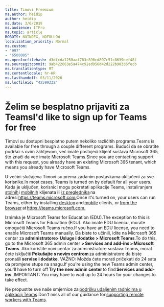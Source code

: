 ```yaml
---
title: Timovi Freemium
ms.author: heidip
author: heidip
ms.date: 3/6/2019
ms.audience: ITPro
ms.topic: article
ROBOTS: NOINDEX, NOFOLLOW
localization_priority: Normal
ms.custom:
- "997"
- "6500005"
ms.openlocfilehash: d3dfcda1250aaf783e890cd897c51c8639cef48f
ms.sourcegitcommit: 9ab422063e5a474c92ed956d42d222b90336fecb
ms.translationtype: MT
ms.contentlocale: hr-HR
ms.lasthandoff: 03/11/2020
ms.locfileid: "42599332"
---
```

# <a name="id-like-to-sign-up-for-teams-for-free"></a><span data-ttu-id="342e2-102">Želim se besplatno prijaviti za Teams</span><span class="sxs-lookup"><span data-stu-id="342e2-102">I'd like to sign up for Teams for free</span></span>

<span data-ttu-id="342e2-103">Timovi su dostupni besplatno putem nekoliko različitih programa.</span><span class="sxs-lookup"><span data-stu-id="342e2-103">Teams is available for free through a couple different programs.</span></span> <span data-ttu-id="342e2-104">Budući da se obratite podršci s ovim zahtjevom, već imate postojeći klijent sustava Microsoft 365, što znači da već imate Microsoft Teams.</span><span class="sxs-lookup"><span data-stu-id="342e2-104">Since you are contacting support with this request, you already have an existing Microsoft 365 tenant, which means you already have Microsoft Teams.</span></span>

<span data-ttu-id="342e2-105">U većini slučajeva Timovi su prema zadanim postavkama uključeni za sve korisnike.</span><span class="sxs-lookup"><span data-stu-id="342e2-105">In most cases, Teams is turned on by default for all your users.</span></span> <span data-ttu-id="342e2-106">Kada je uključen, korisnici mogu pokretati aplikacije Teams, instaliranjem [stolnih](https://docs.microsoft.com/MicrosoftTeams/get-clients#desktop-client) i [mobilnih](https://docs.microsoft.com/MicrosoftTeams/get-clients#mobile-clients) klijenata ili [iz preglednika](https://docs.microsoft.com/MicrosoftTeams/get-clients#web-client) na adresi <https://teams.microsoft.com.></span><span class="sxs-lookup"><span data-stu-id="342e2-106">Once it's turned on, your users can run Teams, either by installing [desktop](https://docs.microsoft.com/MicrosoftTeams/get-clients#desktop-client) and [mobile](https://docs.microsoft.com/MicrosoftTeams/get-clients#mobile-clients) clients, or [from the browser](https://docs.microsoft.com/MicrosoftTeams/get-clients#web-client) at <https://teams.microsoft.com.></span></span>

<span data-ttu-id="342e2-107">Iznimka je Microsoft Teams for Education (EDU).</span><span class="sxs-lookup"><span data-stu-id="342e2-107">The exception to this is Microsoft Teams for Education (EDU).</span></span> <span data-ttu-id="342e2-108">Ako imate EDU licencu, morate omogućiti Microsoft Teams ručno.</span><span class="sxs-lookup"><span data-stu-id="342e2-108">If you have an EDU license, you need to enable Microsoft Teams manually.</span></span> <span data-ttu-id="342e2-109">Da biste to učinili, idite na Microsoft 365 centar za **administratore> Usluge i dodatke > Microsoft Teams**.</span><span class="sxs-lookup"><span data-stu-id="342e2-109">To do this, go to the Microsoft 365 admin center **> Services and add-ins > Microsoft Teams**.</span></span> <span data-ttu-id="342e2-110">Ako koristite novi centar za administratore sustava Teams, morat ćete isključiti **Pokušajte s novim centrom** za administratore da biste pronašli **servise i dodatke**. VAŽNO: Možda ćete morati pričekati do 24 sata da promjene stupe na snagu.</span><span class="sxs-lookup"><span data-stu-id="342e2-110">If you're using the new Teams admin center, you'll have to turn off **Try the new admin center** to find **Services and add-ins**. IMPORTANT: You may have to wait up to 24 hours for your changes to take effect.</span></span>

<span data-ttu-id="342e2-111">Ne propustite sve naše smjernice za [podršku udaljenim radnicima u aplikaciji Teams](https://docs.microsoft.com/MicrosoftTeams/support-remote-work-with-teams).</span><span class="sxs-lookup"><span data-stu-id="342e2-111">Don't miss all of our guidance for [supporting remote workers with Teams](https://docs.microsoft.com/MicrosoftTeams/support-remote-work-with-teams).</span></span>
